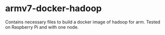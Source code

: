 # armv7-docker-hadoop
Contains necessary files to build a docker image of hadoop for arm. 
Tested on Raspberry Pi and with one node.
